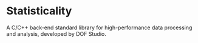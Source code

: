 # Statisticality
​A C/C++ back-end standard library for high-performance data processing and analysis, developed by DOF Studio.

